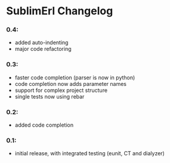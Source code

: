 # SublimErl Changelog

### 0.4:
 * added auto-indenting
 * major code refactoring

### 0.3:
 * faster code completion (parser is now in python)
 * code completion now adds parameter names
 * support for complex project structure
 * single tests now using rebar

### 0.2:
 * added code completion

### 0.1:
 * initial release, with integrated testing (eunit, CT and dialyzer)
